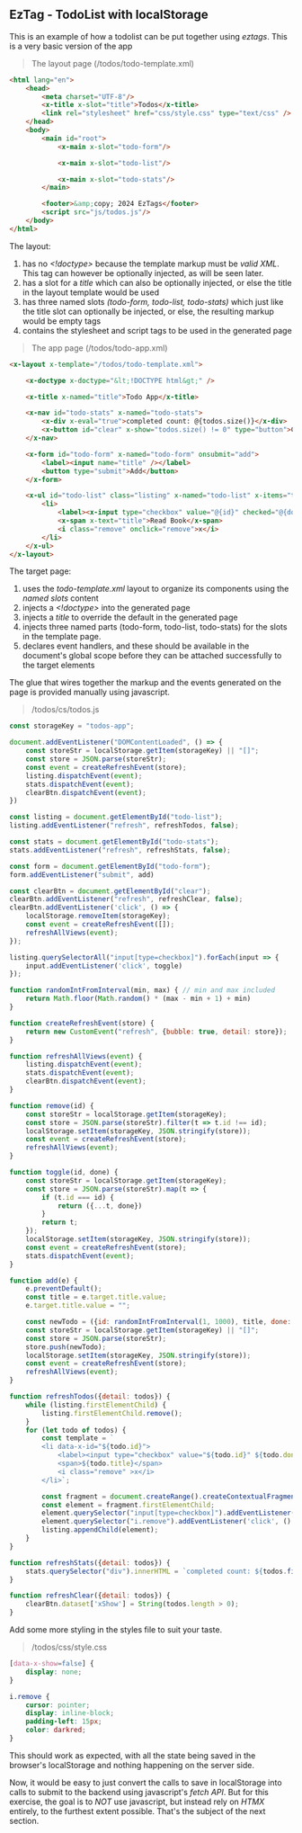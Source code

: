 ## EzTag - TodoList with localStorage

This is an example of how a todolist can be put together using _eztags_. This is a very basic version of the app

> The layout page (/todos/todo-template.xml)

```html
<html lang="en">
    <head>
        <meta charset="UTF-8"/>
        <x-title x-slot="title">Todos</x-title>
        <link rel="stylesheet" href="css/style.css" type="text/css" />
    </head>
    <body>
        <main id="root">
            <x-main x-slot="todo-form"/>

            <x-main x-slot="todo-list"/>

            <x-main x-slot="todo-stats"/>
        </main>

        <footer>&amp;copy; 2024 EzTags</footer>
        <script src="js/todos.js"/>
    </body>
</html>
```

The layout:
1. has no _&lt;!doctype&gt;_ because the template markup must be _valid XML_. This tag can however be optionally injected, as will be seen later.
2. has a slot for a _title_ which can also be optionally injected, or else the title in the layout template would be used
3. has three named slots _(todo-form, todo-list, todo-stats)_ which just like the title slot can optionally be injected, or else, the resulting
markup would be empty tags
4. contains the stylesheet and script tags to be used in the generated page

> The app page (/todos/todo-app.xml)

```html
<x-layout x-template="/todos/todo-template.xml">

    <x-doctype x-doctype="&lt;!DOCTYPE html&gt;" />

    <x-title x-named="title">Todo App</x-title>

    <x-nav id="todo-stats" x-named="todo-stats">
        <x-div x-eval="true">completed count: @{todos.size()}</x-div>
        <x-button id="clear" x-show="todos.size() != 0" type="button">Clear All</x-button>
    </x-nav>

    <x-form id="todo-form" x-named="todo-form" onsubmit="add">
        <label><input name="title" /></label>
        <button type="submit">Add</button>
    </x-form>

    <x-ul id="todo-list" class="listing" x-named="todo-list" x-items="todos" x-key="id">
        <li>
            <label><x-input type="checkbox" value="@{id}" checked="@{done}" onchange="toggle"/> </label>
            <x-span x-text="title">Read Book</x-span>
            <i class="remove" onclick="remove">x</i>
        </li>
    </x-ul>
</x-layout>
```

The target page:
1. uses the _todo-template.xml_ layout to organize its components using the _named slots_ content
2. injects a _&lt;!doctype&gt;_ into the generated page
3. injects a _title_ to override the default in the generated page
4. injects three named parts (todo-form, todo-list, todo-stats) for the slots in the template page.
5. declares event handlers, and these should be available in the document's global scope before they can be attached successfully to the target elements

The glue that wires together the markup and the events generated on the page is provided manually using javascript.

> /todos/cs/todos.js

```js
const storageKey = "todos-app";

document.addEventListener("DOMContentLoaded", () => {
    const storeStr = localStorage.getItem(storageKey) || "[]";
    const store = JSON.parse(storeStr);
    const event = createRefreshEvent(store);
    listing.dispatchEvent(event);
    stats.dispatchEvent(event);
    clearBtn.dispatchEvent(event);
})

const listing = document.getElementById("todo-list");
listing.addEventListener("refresh", refreshTodos, false);

const stats = document.getElementById("todo-stats");
stats.addEventListener("refresh", refreshStats, false);

const form = document.getElementById("todo-form");
form.addEventListener("submit", add)

const clearBtn = document.getElementById("clear");
clearBtn.addEventListener("refresh", refreshClear, false);
clearBtn.addEventListener('click', () => {
    localStorage.removeItem(storageKey);
    const event = createRefreshEvent([]);
    refreshAllViews(event);
});

listing.querySelectorAll("input[type=checkbox]").forEach(input => {
    input.addEventListener('click', toggle)
});

function randomIntFromInterval(min, max) { // min and max included
    return Math.floor(Math.random() * (max - min + 1) + min)
}

function createRefreshEvent(store) {
    return new CustomEvent("refresh", {bubble: true, detail: store});
}

function refreshAllViews(event) {
    listing.dispatchEvent(event);
    stats.dispatchEvent(event);
    clearBtn.dispatchEvent(event);
}

function remove(id) {
    const storeStr = localStorage.getItem(storageKey);
    const store = JSON.parse(storeStr).filter(t => t.id !== id);
    localStorage.setItem(storageKey, JSON.stringify(store));
    const event = createRefreshEvent(store);
    refreshAllViews(event);
}

function toggle(id, done) {
    const storeStr = localStorage.getItem(storageKey);
    const store = JSON.parse(storeStr).map(t => {
        if (t.id === id) {
            return ({...t, done})
        }
        return t;
    });
    localStorage.setItem(storageKey, JSON.stringify(store));
    const event = createRefreshEvent(store);
    stats.dispatchEvent(event);
}

function add(e) {
    e.preventDefault();
    const title = e.target.title.value;
    e.target.title.value = "";

    const newTodo = ({id: randomIntFromInterval(1, 1000), title, done: false})
    const storeStr = localStorage.getItem(storageKey) || "[]";
    const store = JSON.parse(storeStr);
    store.push(newTodo);
    localStorage.setItem(storageKey, JSON.stringify(store));
    const event = createRefreshEvent(store);
    refreshAllViews(event);
}

function refreshTodos({detail: todos}) {
    while (listing.firstElementChild) {
        listing.firstElementChild.remove();
    }
    for (let todo of todos) {
        const template = `
        <li data-x-id="${todo.id}">
            <label><input type="checkbox" value="${todo.id}" ${todo.done ? 'checked' : ''} /> </label>
            <span>${todo.title}</span>
            <i class="remove" >x</i>
        </li>`;

        const fragment = document.createRange().createContextualFragment(template);
        const element = fragment.firstElementChild;
        element.querySelector("input[type=checkbox]").addEventListener('click', e => toggle(todo.id, e.target.checked))
        element.querySelector("i.remove").addEventListener('click', () => remove(todo.id))
        listing.appendChild(element);
    }
}

function refreshStats({detail: todos}) {
    stats.querySelector("div").innerHTML = `completed count: ${todos.filter(t => t.done).length}`
}

function refreshClear({detail: todos}) {
    clearBtn.dataset['xShow'] = String(todos.length > 0);
}
```

Add some more styling in the styles file to suit your taste.

> /todos/css/style.css

```css
[data-x-show=false] {
    display: none;
}

i.remove {
    cursor: pointer;
    display: inline-block;
    padding-left: 15px;
    color: darkred;
}
```

This should work as expected, with all the state being saved in the browser's localStorage and nothing happening on the server side.

Now, it would be easy to just convert the calls to save in localStorage into calls to submit to the backend using javascript's _fetch API_. 
But for this exercise, the goal is to _NOT_ use javascript, but instead rely on _HTMX_ entirely, to the furthest extent possible. That's the subject of the next section.

